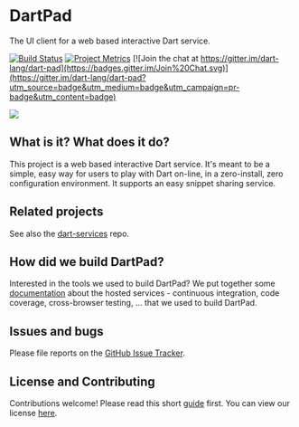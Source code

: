 # DartPad

The UI client for a web based interactive Dart service.

[![Build Status](https://travis-ci.org/dart-lang/dart-pad.svg?branch=master)](https://travis-ci.org/dart-lang/dart-pad)
[![Project Metrics](https://img.shields.io/badge/metrics-librato-blue.svg)](https://metrics.librato.com/share/dashboards/jr4dyv0j?duration=604800)
[![Join the chat at https://gitter.im/dart-lang/dart-pad](https://badges.gitter.im/Join%20Chat.svg)](https://gitter.im/dart-lang/dart-pad?utm_source=badge&utm_medium=badge&utm_campaign=pr-badge&utm_content=badge)

![](https://github.com/dart-lang/dart-pad/blob/master/doc/images/codepad_ss.jpg)

## What is it? What does it do?

This project is a web based interactive Dart service. It's meant to be a simple,
easy way for users to play with Dart on-line, in a zero-install, zero
configuration environment. It supports an easy snippet sharing service.

## Related projects

See also the [dart-services](https://github.com/dart-lang/dart-services) repo.

## How did we build DartPad?

Interested in the tools we used to build DartPad? We put together some
[documentation](https://github.com/dart-lang/dart-pad/tree/master/doc)
about the hosted services - continuous integration, code coverage, cross-browser testing, ...
that we used to build DartPad.

## Issues and bugs

Please file reports on the
[GitHub Issue Tracker](https://github.com/dart-lang/dart-pad/issues).

## License and Contributing

Contributions welcome! Please read this short
[guide](https://github.com/dart-lang/dart-pad/wiki/Contributing) first. You
can view our license
[here](https://github.com/dart-lang/dart-pad/blob/master/LICENSE).
